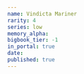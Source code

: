 ```yaml
---
name: Vindicta Mariner
rarity: 4
series: low
memory_alpha:
bigbook_tier: -1
in_portal: true
date:
published: true
---
```




